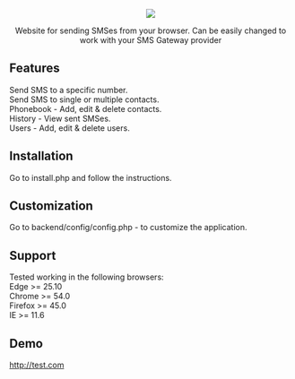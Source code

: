 <p align="center"><img src="http://skovdev.net/public_share/kY6kZx.jpg"></p>

<p align="center">Website for sending SMSes from your browser. Can be easily changed to work with your SMS Gateway provider</p>

## Features
Send SMS to a specific number.<br>
Send SMS to single or multiple contacts.<br>
Phonebook - Add, edit & delete contacts.<br>
History - View sent SMSes.<br>
Users - Add, edit & delete users.<br>

## Installation
Go to install.php and follow the instructions.<br>

## Customization
Go to backend/config/config.php - to customize the application.

## Support
Tested working in the following browsers:<br>
Edge >= 25.10<br>
Chrome >= 54.0<br>
Firefox >= 45.0<br>
IE >= 11.6<br>

## Demo
http://test.com
